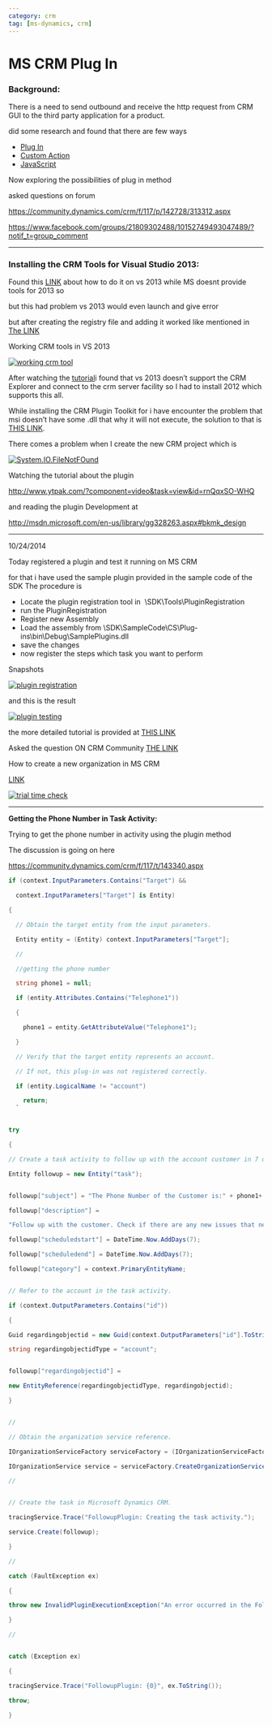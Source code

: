 ```yaml
---
category: crm
tag: [ms-dynamics, crm]
---
```


# MS CRM Plug In


### Background:


There is a need to send outbound and receive the http request from CRM GUI to the third party application for a product.


did some research and found that there are few ways


* [Plug In](http://mscrmmindfire.wordpress.com/2013/06/14/calling-external-web-service-from-a-crm-2011-plug-in/)
* [Custom Action](http://xrmguy.com/2014/03/10/crm-2013-actions-are-my-new-favorite-feature/)
* [JavaScript](http://mscrmmindfire.wordpress.com/2013/06/14/calling-external-web-service-from-a-crm-2011-plug-in/)


Now exploring the possibilities of plug in method


asked questions on forum


<https://community.dynamics.com/crm/f/117/p/142728/313312.aspx>


<https://www.facebook.com/groups/21809302488/10152749493047489/?notif_t=group_comment>




---


### Installing the CRM Tools for Visual Studio 2013:


Found this [LINK](http://torsteinutne.com/2014/03/24/getting-the-crm-developer-toolkit-to-work-with-visual-studio-2013/) about how to do it on vs 2013 while MS doesnt provide tools for 2013 so


but this had problem vs 2013 would even launch and give error


but after creating the registry file and adding it worked like mentioned in [The LINK](https://community.dynamics.com/crm/b/tsgrdcrmblog/archive/2014/08/23/microsoft-dynamics-crm-2013-toolkit-with-visual-studio-2013.aspx)


Working CRM tools in VS 2013  

[![working crm tool](https://waqaskhan137.files.wordpress.com/2014/10/working-crm-tool.png?w=646&h=348)](https://waqaskhan137.files.wordpress.com/2014/10/working-crm-tool.png)


After watching the [tutorial](http://www.ytpak.com/?component=video&task=view&id=v3vie4hSE80)i found that vs 2013 doesn’t support the CRM Explorer and connect to the crm server facility so I had to install 2012 which supports this all.


While installing the CRM Plugin Toolkit for i have encounter the problem that msi doesn’t have some .dll that why it will not execute, the solution to that is [THIS LINK](http://superuser.com/questions/478631/dll-could-not-be-run-for-msi-installers).


There comes a problem when I create the new CRM project which is


[![System.IO.FileNotFOund](https://waqaskhan137.files.wordpress.com/2014/10/system-io-filenotfound.png?w=646)](https://waqaskhan137.files.wordpress.com/2014/10/system-io-filenotfound.png)


Watching the tutorial about the plugin


<http://www.ytpak.com/?component=video&task=view&id=rnQqxSO-WHQ>


and reading the plugin Development at


<http://msdn.microsoft.com/en-us/library/gg328263.aspx#bkmk_design>




---


10/24/2014


Today registered a plugin and test it running on MS CRM


for that i have used the sample plugin provided in the sample code of the SDK The procedure is


* Locate the plugin registration tool in  \SDK\Tools\PluginRegistration
* run the PluginRegistration
* Register new Assembly
* Load the assembly from \SDK\SampleCode\CS\Plug-ins\bin\Debug\SamplePlugins.dll
* save the changes
* now register the steps which task you want to perform


Snapshots


[![plugin registration](https://waqaskhan137.files.wordpress.com/2014/10/plugin-registration.png?w=646)](https://waqaskhan137.files.wordpress.com/2014/10/plugin-registration.png)


and this is the result


[![plugin testing](https://waqaskhan137.files.wordpress.com/2014/10/plugin-testing.png?w=646)](https://waqaskhan137.files.wordpress.com/2014/10/plugin-testing.png)


the more detailed tutorial is provided at [THIS LINK](http://www.resultondemand.nl/support/sdk/c0adf742-e0b7-4699-8972-afe0638af4e4.htm)


Asked the question ON CRM Community [THE LINK](https://community.dynamics.com/crm/f/117/t/143103.aspx)


How to create a new organization in MS CRM


[LINK](http://mostlymscrm.blogspot.com/2012/09/creating-new-organization-in-dynamics.html)


[![trial time check](https://waqaskhan137.files.wordpress.com/2014/10/trial-time-check.png?w=646)](https://waqaskhan137.files.wordpress.com/2014/10/trial-time-check.png)




---


**Getting the Phone Number in Task Activity:**


Trying to get the phone number in activity using the plugin method


The discussion is going on here


<https://community.dynamics.com/crm/f/117/t/143340.aspx>



```c#
if (context.InputParameters.Contains("Target") &&

  context.InputParameters["Target"] is Entity)

{

  // Obtain the target entity from the input parameters.  

  Entity entity = (Entity) context.InputParameters["Target"];

  //  

  //getting the phone number  

  string phone1 = null;

  if (entity.Attributes.Contains("Telephone1"))

  {

    phone1 = entity.GetAttributeValue("Telephone1");

  }

  // Verify that the target entity represents an account.  

  // If not, this plug-in was not registered correctly.  

  if (entity.LogicalName != "account")

    return;
  `


try  

{  

// Create a task activity to follow up with the account customer in 7 days.  

Entity followup = new Entity("task");


followup["subject"] = "The Phone Number of the Customer is:" + phone1+ "Phone No?";  

followup["description"] =  

"Follow up with the customer. Check if there are any new issues that need resolution.";  

followup["scheduledstart"] = DateTime.Now.AddDays(7);  

followup["scheduledend"] = DateTime.Now.AddDays(7);  

followup["category"] = context.PrimaryEntityName;


// Refer to the account in the task activity.  

if (context.OutputParameters.Contains("id"))  

{  

Guid regardingobjectid = new Guid(context.OutputParameters["id"].ToString());  

string regardingobjectidType = "account";


followup["regardingobjectid"] =  

new EntityReference(regardingobjectidType, regardingobjectid);  

}


//  

// Obtain the organization service reference.  

IOrganizationServiceFactory serviceFactory = (IOrganizationServiceFactory)serviceProvider.GetService(typeof(IOrganizationServiceFactory));  

IOrganizationService service = serviceFactory.CreateOrganizationService(context.UserId);  

//


// Create the task in Microsoft Dynamics CRM.  

tracingService.Trace("FollowupPlugin: Creating the task activity.");  

service.Create(followup);  

}  

//  

catch (FaultException ex)  

{  

throw new InvalidPluginExecutionException("An error occurred in the FollupupPlugin plug-in.", ex);  

}  

//


catch (Exception ex)  

{  

tracingService.Trace("FollowupPlugin: {0}", ex.ToString());  

throw;  

}  

```


